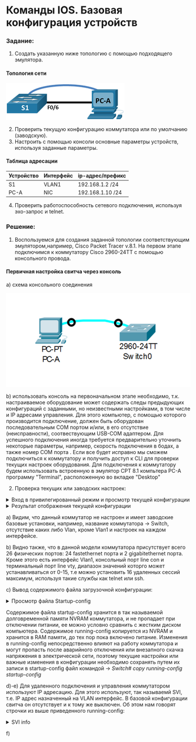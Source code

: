 ﻿# Команды IOS. Базовая конфигурация устройств

###  Задание:
1. Создать указанную ниже топологию с помощью подходящего эмулятора.

#### Топология сети
![alt-текст](/Lab-1/lab-1.png "Топология lab-1")

2. Проверить текущую конфигурацию коммутатора или по умолчанию (заводскую).
3. Настроить с помощью консоли основные параметры устройств, используя заданные параметры.

#### 	Таблица адресации
 |Устройство| Интерфейс| ip-адрес/префикс|
 |----------|----------|-----------------|
 |  S1      | VLAN1    |192.168.1.2  /24 |
 |  PC-A    | NIC      |192.168.1.10 /24 |

4. Проверить работоспособность сетевого подключения, используя эхо-запрос и telnet.  

###  Решение:

1. Воспользуемся для создания заданной топологии соответствующим эмулятором,например, Cisco Packet Tracer v.8.1. На первом этапе подключимся к коммутатору Cisco 2960-24TT с помощью консольного провода. 

#### Первичная настройка свитча через консоль

a) схема консольного соединения

![alt-текст](/Lab-1/init_switch_console.png "Консольное подключение")

b) использовать консоль на первоначальном этапе необходимо, т.к. настраиваемое оборудование может содержать следы предыдующих конфигураций с заданными, но неизвестными настройками, в том числе и IP адресами управления. Для этого компьютер, с помощью которого производится подключение, должен быть оборудован последовательным СОМ портом и/или, в его отсутствие (неисправности), соотвествующим USB-COM адаптером. Для успешного подключения иногда требуется предварительно уточнить некоторые параметры, например, скорость подключения в бодах, а также номер COM порта . Если все будет исправно мы сможем подключиться к коммутатору и получить доступ к CLI для проверки текущих настроек оборудования. Для подключения к коммутатору будем использовать встроенную в эмулятор CPT 8.1 компьтера PC-A программу "Terminal", расположенную во вкладке "Desktop"   

2. Проверка текущих или заводских настроек:

<details>
  <summary> Вход в привилегированный режим и просмотр текущей конфигурации </summary>

```
enable
show running-config
```
</details>
   
  <details>
  <summary> Результат отображения текущей конфигурации </summary>

```

Building configuration...

Current configuration : 1080 bytes
!
version 15.0
no service timestamps log datetime msec
no service timestamps debug datetime msec
no service password-encryption
!
hostname Switch
!
!
!
!
!
!
spanning-tree mode pvst
spanning-tree extend system-id
!
interface FastEthernet0/1
!
interface FastEthernet0/2
!
interface FastEthernet0/3
!
interface FastEthernet0/4
!
interface FastEthernet0/5
!
interface FastEthernet0/6
!
interface FastEthernet0/7
!
interface FastEthernet0/8
!
interface FastEthernet0/9
!
interface FastEthernet0/10
!
interface FastEthernet0/11
!
interface FastEthernet0/12
!
interface FastEthernet0/13
!
interface FastEthernet0/14
!
interface FastEthernet0/15
!
interface FastEthernet0/16
!
interface FastEthernet0/17
!
interface FastEthernet0/18
!
interface FastEthernet0/19
!
interface FastEthernet0/20
!
interface FastEthernet0/21
!
interface FastEthernet0/22
!
interface FastEthernet0/23
!
interface FastEthernet0/24
!
interface GigabitEthernet0/1
!
interface GigabitEthernet0/2
!
interface Vlan1
 no ip address
 shutdown
!
!
!
!
line con 0
!
line vty 0 4
 login
line vty 5 15
 login
!
!
!
!
end
```
</details>

a) Видим, что данный коммутатор не настроен и имеет заводские базовые установки, например, название коммутатора -> Switch, отсутствие каких либо Vlan, кроме Vlan1 и настроек на каждом интерфейсе.

b) Видно также, что в данной модели коммутатора присутствует всего 26 физических портов: 24 fastethernet порта и 2 gigabitethernet порта. Кроме этого есть интерфейс Vlan1, консольный порт line con и терминальный порт line vty, диапазон значений которго может устанавливаться от 0-15, т.е можно установить 16 удаленных сессий максимум, используя такие службы как telnet или ssh.  

с) Вывод содержимого файла загрузочной конфигурации:

<details>
  <summary> Просмотр файла Startup-config </summary>

```
enable
show startup-config
```
</details>

Содержимое файла startup-config хранится в так называемой долговременной памяти NVRAM коммутатора, и не пропадает при отключении питании, ее можно условно сравнить с жестким диском компьютера. Содержимое running-config копируется из NVRAM и хранится в RAM памяти, до тех пор пока включено питание. Изменения в running-config непосредственно влияют на работу коммутатора и могут пропасть после аварийного отключения или внезапного скачка напряжения в электрической сети, поэтому текущие настройки или важные изменения в конфигурации необходимо сохранять путем их записи в startup-config файл командой -> _Switch# copy running-config startup-config_      

d)-e) Для удаленного подключения и управления коммутатором используют IP адресацию. Для этого используют, так называемй SVI, т.е. IP адрес назначенный на VLAN интерфейс.   В базовой конфигурации свитча он отсутствует и к тому же выключен. Об этом нам говорят строчки из выше приведенного running-config:

<details>
  <summary> SVI info </summary>

```
!
interface Vlan1
 no ip address <--- отсутствует IP
 shutdown <--- интерфейс выключен 
!
```
</details>

f)


